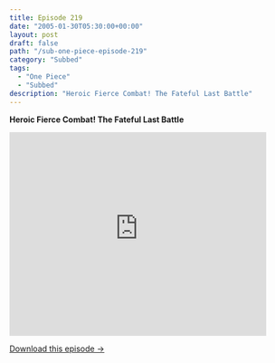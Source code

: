 ```yaml
---
title: Episode 219
date: "2005-01-30T05:30:00+00:00"
layout: post
draft: false
path: "/sub-one-piece-episode-219"
category: "Subbed"
tags:
  - "One Piece"
  - "Subbed"
description: "Heroic Fierce Combat! The Fateful Last Battle"
---
```


**Heroic Fierce Combat! The Fateful Last Battle**

<iframe width="640" height="360" src="https://www.rapidvideo.com/e/FXQGVAGWGF" frameborder="0" marginwidth=0 marginheight=0 scrolling=no allowfullscreen style="max-width:90%;"></iframe>

<a href="http://ouo.io/qs/eCodkFEQ?s=https://www.rapidvideo.com/d/FXQGVAGWGF" class="styled_a">Download this episode →</a>

